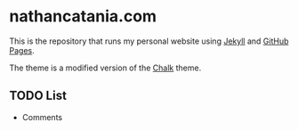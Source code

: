 # nathancatania.com

This is the repository that runs my personal website using [Jekyll][1] and [GitHub Pages][2].

The theme is a modified version of the [Chalk][3] theme.

## TODO List
* Comments

[1]: https://www.jekyllrb.com
[2]: https://pages.github.com
[3]: https://github.com/nielsenramon/chalk
